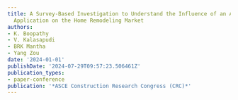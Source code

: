 ```yaml
---
title: A Survey-Based Investigation to Understand the Influence of an Augmented Reality-Based
  Application on the Home Remodeling Market
authors:
- K. Boopathy
- V. Kalasapudi
- BRK Mantha
- Yang Zou
date: '2024-01-01'
publishDate: '2024-07-29T09:57:23.506461Z'
publication_types:
- paper-conference
publication: '*ASCE Construction Research Congress (CRC)*'
---
```

